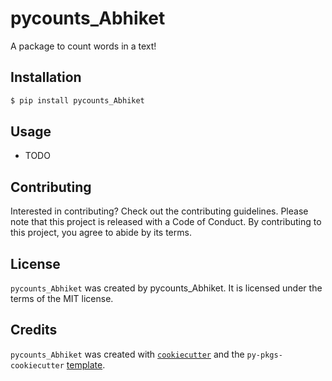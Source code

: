 # pycounts_Abhiket

A package to count words in a text!

## Installation

```bash
$ pip install pycounts_Abhiket
```

## Usage

- TODO

## Contributing

Interested in contributing? Check out the contributing guidelines. Please note that this project is released with a Code of Conduct. By contributing to this project, you agree to abide by its terms.

## License

`pycounts_Abhiket` was created by pycounts_Abhiket. It is licensed under the terms of the MIT license.

## Credits

`pycounts_Abhiket` was created with [`cookiecutter`](https://cookiecutter.readthedocs.io/en/latest/) and the `py-pkgs-cookiecutter` [template](https://github.com/py-pkgs/py-pkgs-cookiecutter).
